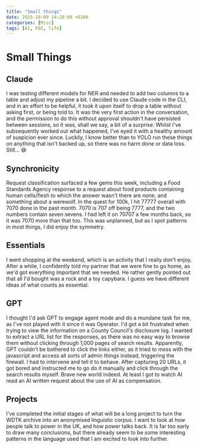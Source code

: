 ```yaml
---
title: "Small things"
date: 2025-10-09 14:20:00 +0100
categories: [Misc]
tags: [AI, FOI, life]
---
```

# Small Things

## Claude
I was testing different models for NER and needed to add two columns to a table and adjust my pipeline a bit. I decided to use Claude code in the CLI, and in an effort to be helpful, it took it upon itself to drop a table without asking first, or being told to. It was the very first action in the conversation, and the permission to do this without approval shouldn't have persisted between sessions, so it was, shall we say, a bit of a surprise. Whilst I've subsequently worked out what happened, I've eyed it with a healthy amount of suspicion ever since. Luckily, I know better than to YOLO run these things on anything that isn't backed up, so there was no harm done or data loss. Still... 😅

## Synchronicity
Request classification surfaced a few gems this week, including a Food Standards Agency response to a request about food products containing human cells/flesh to which the answer wasn't there are none, and something about a werewolf. In the quest for 100k, I hit 77777 overall with 7070 done in the past month. 7070 is 707 off being 7777, and the two numbers contain seven sevens. I had left it on 70707 a few months back, so it was 7070 more than that too. This was unplanned, but as I spot patterns in most things, I did enjoy the symmetry.

## Essentials
I went shopping at the weekend, which is an activity that I really don't enjoy. After a while, I confidently told my partner that we were fine to go home, as we'd got everything important that we needed. He rather gently pointed out that all I'd bought was a rock and a toy capybara. I guess we have different ideas of what counts as essential.

## GPT
I thought I'd ask GPT to engage agent mode and do a mundane task for me, as I've not played with it since it was Operator. I'd got a bit frustrated when trying to view the information on a County Council's disclosure log. I wanted to extract a URL list for the responses, as there was no easy way to browse them without clicking through 1,000 pages of search results. Apparently, GPT couldn't be bothered to click the links either, as it tried to mess with the javascript and access all sorts of admin things instead, triggering the firewall. I had to intervene and tell it to behave. After capturing 20 URLs, it got bored and instructed me to go do it manually and click through the search results myself. Brave new world indeed. At least I got to watch AI read an AI written request about the use of AI as compensation.

## Projects
I've completed the initial stages of what will be a long project to turn the WDTK archive into an anonymised linguistic corpus. I want to look at how people talk to power in the UK, and how power talks back. It is far too early to draw many conclusions, but there already seem to be some interesting patterns in the language used that I am excited to look into further.